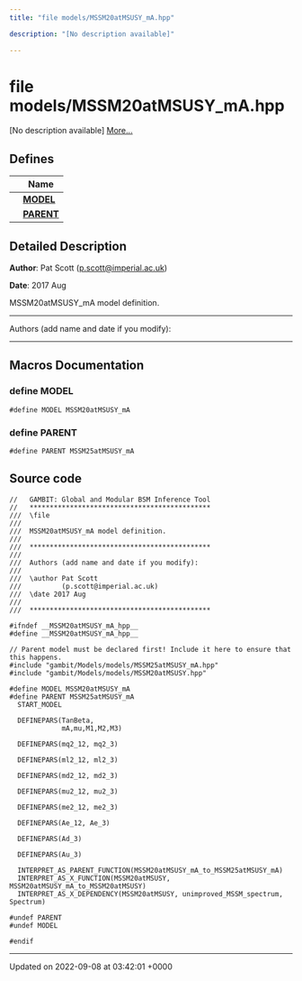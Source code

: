 ```yaml
---
title: "file models/MSSM20atMSUSY_mA.hpp"

description: "[No description available]"

---
```


# file models/MSSM20atMSUSY_mA.hpp

[No description available] [More...](#detailed-description)

## Defines

|                | Name           |
| -------------- | -------------- |
|  | **[MODEL](/documentation/code/files/mssm20atmsusy__ma_8hpp/#define-model)**  |
|  | **[PARENT](/documentation/code/files/mssm20atmsusy__ma_8hpp/#define-parent)**  |

## Detailed Description


**Author**: Pat Scott ([p.scott@imperial.ac.uk](mailto:p.scott@imperial.ac.uk)) 

**Date**: 2017 Aug

MSSM20atMSUSY_mA model definition.



------------------

Authors (add name and date if you modify):



------------------




## Macros Documentation

### define MODEL

```
#define MODEL MSSM20atMSUSY_mA
```


### define PARENT

```
#define PARENT MSSM25atMSUSY_mA
```


## Source code

```
//   GAMBIT: Global and Modular BSM Inference Tool
//   *********************************************
///  \file
///
///  MSSM20atMSUSY_mA model definition.
///
///  *********************************************
///
///  Authors (add name and date if you modify):
///
///  \author Pat Scott
///          (p.scott@imperial.ac.uk)
///  \date 2017 Aug
///
///  *********************************************

#ifndef __MSSM20atMSUSY_mA_hpp__
#define __MSSM20atMSUSY_mA_hpp__

// Parent model must be declared first! Include it here to ensure that this happens.
#include "gambit/Models/models/MSSM25atMSUSY_mA.hpp"
#include "gambit/Models/models/MSSM20atMSUSY.hpp"

#define MODEL MSSM20atMSUSY_mA
#define PARENT MSSM25atMSUSY_mA
  START_MODEL

  DEFINEPARS(TanBeta,
             mA,mu,M1,M2,M3)

  DEFINEPARS(mq2_12, mq2_3)

  DEFINEPARS(ml2_12, ml2_3)

  DEFINEPARS(md2_12, md2_3)

  DEFINEPARS(mu2_12, mu2_3)

  DEFINEPARS(me2_12, me2_3)

  DEFINEPARS(Ae_12, Ae_3)

  DEFINEPARS(Ad_3)

  DEFINEPARS(Au_3)

  INTERPRET_AS_PARENT_FUNCTION(MSSM20atMSUSY_mA_to_MSSM25atMSUSY_mA)
  INTERPRET_AS_X_FUNCTION(MSSM20atMSUSY, MSSM20atMSUSY_mA_to_MSSM20atMSUSY)
  INTERPRET_AS_X_DEPENDENCY(MSSM20atMSUSY, unimproved_MSSM_spectrum, Spectrum)

#undef PARENT
#undef MODEL

#endif
```


-------------------------------

Updated on 2022-09-08 at 03:42:01 +0000
